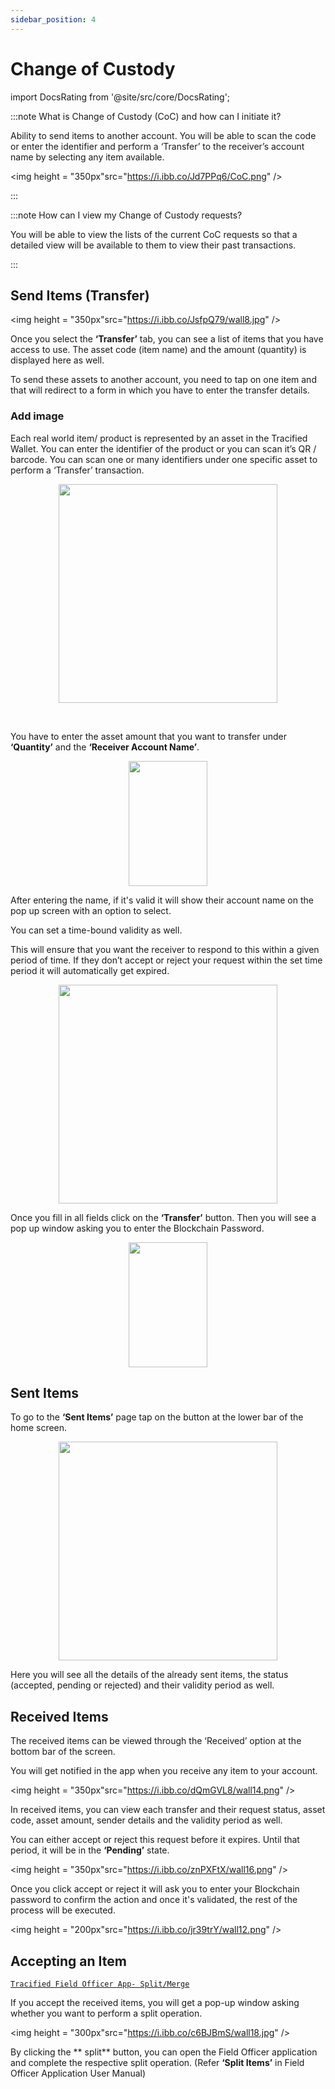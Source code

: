 ```yaml
---
sidebar_position: 4
---
```


# Change of Custody

import DocsRating from '@site/src/core/DocsRating';

:::note What is Change of Custody (CoC) and how can I initiate it?

Ability to send items to another account. You will be able to scan the code or enter the identifier and perform a ‘Transfer’ to the receiver’s account name by selecting any item available.

<p align="center">

<img height = "350px"src="https://i.ibb.co/Jd7PPq6/CoC.png" /> 
</p>


:::

:::note How can I view my Change of Custody requests?

You will be able to view the lists of the current CoC requests so that a detailed view will be available to them to view their past transactions.

:::

## Send Items (Transfer)



<p align="center">

<img height = "350px"src="https://i.ibb.co/JsfpQ79/wall8.jpg" /> 
</p>


Once you select the **‘Transfer’** tab, you can see a list of items that you have access to use. The asset code (item name) and the amount (quantity) is displayed here as well. 

To send these assets to another account, you need to tap on one item and that will redirect to a form in which you have to enter the transfer details.

### Add image

Each real world item/ product is represented by an asset in the Tracified Wallet. You can enter the identifier of the product or you can scan it’s QR / barcode. You can scan one or many identifiers under one specific asset to perform a ‘Transfer’ transaction.

<p align="center">
<img height = "350px"src="https://i.ibb.co/pzmgY9s/wall9.jpg" /> 
</p>

<br />

You have to enter the asset amount that you want to transfer under **‘Quantity’** and the **‘Receiver Account Name’**. 

<p align="center">
<img height = "200px" width = "50%"src="https://i.ibb.co/xLbmVsF/wall10.png" /> 
</p>

After entering the name, if it's valid it will show their account name on the pop up screen with an option to select. 

You can set a time-bound validity as well. 


This will ensure that you want the receiver to respond to this within a given period of time. If they don’t accept or reject your request within the set time period it will automatically get expired.


<p align="center">
<img height = "350px" src="https://i.ibb.co/Jr4VXnG/wall11.png" /> 
</p>


Once you fill in all fields click on the **‘Transfer’** button. Then you will see a pop up window asking you to enter the Blockchain Password.



<p align="center">
<img height = "200px" width = "50%"src="https://i.ibb.co/jr39trY/wall12.png" /> 
</p>


## Sent Items


To go to the **‘Sent Items’** page tap on the button at the lower bar of the home screen. 


<p align="center">
<img height = "350px" src="https://i.ibb.co/jw6yTfy/wall13.png" /> 
</p>


Here you will see all the details of the already sent items, the status (accepted, pending or rejected) and their validity period as well. 


## Received Items



The received items can be viewed through the ‘Received’ option at the bottom bar of the screen.


You will get notified in the app when you receive any item to your account.


<p align="center">

<img height = "350px"src="https://i.ibb.co/dQmGVL8/wall14.png" /> 
</p>


In received items, you can view each transfer and their request status, asset code, asset amount, sender details and the validity period as well.


You can either accept or reject this request before it expires. Until that period, it will be in the  **‘Pending’** state. 


<p align="center">

<img height = "350px"src="https://i.ibb.co/znPXFtX/wall16.png" /> 
</p>


Once you click accept or reject it will ask you to enter your Blockchain password to confirm the action and once it's validated, the rest of the process will be executed.




<p align="center">

<img height = "200px"src="https://i.ibb.co/jr39trY/wall12.png" /> 
</p>


## Accepting an Item


[`Tracified Field Officer App- Split/Merge`](../FOapp/split)

If you accept the received items, you will get a pop-up window asking whether you want to perform a split operation.

<p align="center">

<img height = "300px"src="https://i.ibb.co/c6BJBmS/wall18.jpg" /> 
</p>


By clicking the ** split** button, you can open the Field Officer application and complete the respective split operation. (Refer **‘Split Items’** in Field Officer Application User Manual)



<DocsRating pageName="WalletApp-ChnageOfCustody"/>
